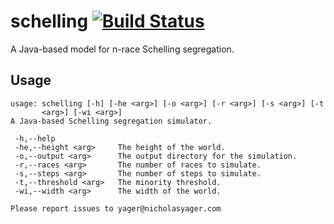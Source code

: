 # schelling [![Build Status](https://travis-ci.org/nicholasyager/schelling.svg?branch=master)](https://travis-ci.org/nicholasyager/schelling)
A Java-based model for n-race Schelling segregation.

## Usage
```{bash}
usage: schelling [-h] [-he <arg>] [-o <arg>] [-r <arg>] [-s <arg>] [-t
       <arg>] [-wi <arg>]
A Java-based Schelling segregation simulator.

 -h,--help
 -he,--height <arg>     The height of the world.
 -o,--output <arg>      The output directory for the simulation.
 -r,--races <arg>       The number of races to simulate.
 -s,--steps <arg>       The number of steps to simulate.
 -t,--threshold <arg>   The minority threshold.
 -wi,--width <arg>      The width of the world.

Please report issues to yager@nicholasyager.com
```
